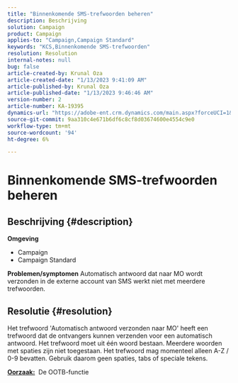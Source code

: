 ```yaml
---
title: "Binnenkomende SMS-trefwoorden beheren"
description: Beschrijving
solution: Campaign
product: Campaign
applies-to: "Campaign,Campaign Standard"
keywords: "KCS,Binnenkomende SMS-trefwoorden"
resolution: Resolution
internal-notes: null
bug: false
article-created-by: Krunal Oza
article-created-date: "1/13/2023 9:41:09 AM"
article-published-by: Krunal Oza
article-published-date: "1/13/2023 9:46:46 AM"
version-number: 2
article-number: KA-19395
dynamics-url: "https://adobe-ent.crm.dynamics.com/main.aspx?forceUCI=1&pagetype=entityrecord&etn=knowledgearticle&id=aff6aa66-2693-ed11-aad1-6045bd006793"
source-git-commit: 9aa310c4e671b6df6c8cf8d03674600e4554c9e0
workflow-type: tm+mt
source-wordcount: '94'
ht-degree: 6%

---
```


# Binnenkomende SMS-trefwoorden beheren

## Beschrijving {#description}

<b>Omgeving</b>
- Campaign
- Campaign Standard



<b>Problemen/symptomen</b>
Automatisch antwoord dat naar MO wordt verzonden in de externe account van SMS werkt niet met meerdere trefwoorden.


## Resolutie {#resolution}


Het trefwoord &#39;Automatisch antwoord verzonden naar MO&#39; heeft een trefwoord dat de ontvangers kunnen verzenden voor een automatisch antwoord. Het trefwoord moet uit één woord bestaan. Meerdere woorden met spaties zijn niet toegestaan. Het trefwoord mag momenteel alleen A-Z / 0-9 bevatten. Gebruik daarom geen spaties, tabs of speciale tekens.

<b><u>Oorzaak:</u></b>  De OOTB-functie



